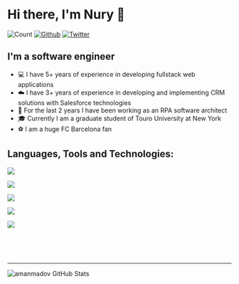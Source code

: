 # Hi there, I'm Nury 👋 


 ![Count](https://visitor-badge.laobi.icu/badge?page_id=amanmadov) 
 [![Github](https://img.shields.io/github/followers/amanmadov?label=Follow&logo=github&style=flat)](https://github.com/amanmadov) 
 [![Twitter](https://img.shields.io/twitter/follow/amanmadov?label=Follow&color=1DA1F2&logo=twitter&style=flat)](https://twitter.com/amanmadov)



## I'm a software engineer 

- 💻  I have 5+ years of experience in developing fullstack web applications
- ☁️  I have 3+ years of experience in developing and implementing CRM solutions with Salesforce technologies
- 🤖  For the last 2 years I have been working as an RPA software architect
- 🎓  Currently I am a graduate student of Touro University at New York
- ⚽  I am a huge FC Barcelona fan


## Languages, Tools and Technologies:

<p align="left">
    <a href="https://skillicons.dev">
        <img src="https://skillicons.dev/icons?i=cs,js,ts,nodejs,express,react,redux,jquery" />
    </a>
</p>

<p align="left">
    <a href="https://skillicons.dev">
        <img src="https://skillicons.dev/icons?i=html,css,bootstrap,tailwind,webpack,babel,sass,jest" />
    </a>
</p>

<p align="left">
    <a href="https://skillicons.dev">
        <img src="https://skillicons.dev/icons?i=mongodb,mysql,postgres,redis,graphql,fastapi,postman,regex" />
    </a>
</p>

<p align="left">
    <a href="https://skillicons.dev">
        <img src="https://skillicons.dev/icons?i=git,github,githubactions,gitlab,docker,jenkins,kubernetes,linux" />
    </a>
</p>

<p align="left">
    <a href="https://skillicons.dev">
        <img src="https://skillicons.dev/icons?i=visualstudio,vscode,atom,xd,stackoverflow,devto,linkedin,twitter" />
    </a>
</p>


<br/>
<br/>
<br/>

---------------------------------------------------------------------------------------------------------------
 

![amanmadov GitHub Stats](https://github-readme-stats.vercel.app/api?username=amanmadov&&show_icons=true&title_color=ffffff&icon_color=bb2acf&text_color=daf7dc&bg_color=151515)
 

